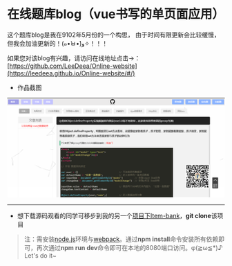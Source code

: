 # 在线题库blog（vue书写的单页面应用）

这个题库blog是我在9102年5月份的一个构思， 由于时间有限更新会比较缓慢，但我会加油更新的！(๑•̀ㅂ•́)و✧！！！

如果您对该blog有兴趣，请访问在线地址点击→：[https://github.com/LeeDeea/Online-website](https://leedeea.github.io/Online-website/#/)

* 作品截图

<p><img src="https://github.com/LeeDeea/Online-website/blob/master/ScreenshotsOfWorks.jpg" alt="blog" title="" /></p>

---

* 想下载源码观看的同学可移步到我的另一个[项目下Item-bank](https://github.com/LeeDeea/Item-bank)，**git clone**该项目
> 注：需安装[node.js](http://nodejs.cn/download/)环境与[webpack](https://www.webpackjs.com/guides/installation/)。通过**npm install**命令安装所有依赖即可，再次通过**npm run dev**命令即可在本地的8080端口访问。φ(≧ω≦*)♪ Let's do it~
